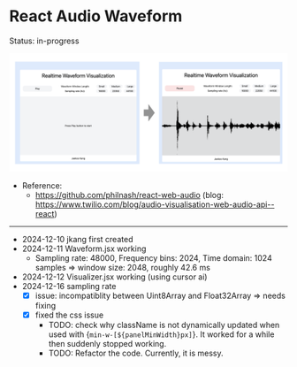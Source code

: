# React Audio Waveform

Status: in-progress

![main](src/assets/main.png)

- Reference:
    - https://github.com/philnash/react-web-audio (blog: https://www.twilio.com/blog/audio-visualisation-web-audio-api--react)
    

---
- 2024-12-10 jkang first created
- 2024-12-11 Waveform.jsx working
    - Sampling rate: 48000, Frequency bins: 2024, Time domain: 1024 samples => window size: 2048, roughly 42.6 ms
- 2024-12-12 Visualizer.jsx working (using cursor ai)
- 2024-12-16 sampling rate
    - [x] issue: incompatiblity between Uint8Array and Float32Array => needs fixing
    - [x] fixed the css issue
        - TODO: check why className is not dynamically updated when used with {`min-w-[${panelMinWidth}px]`}. It worked for a while then suddenly stopped working.
        - TODO: Refactor the code. Currently, it is messy.